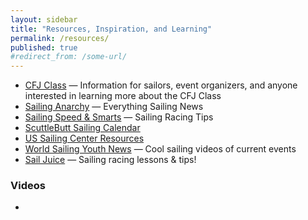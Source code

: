 ```yaml
---
layout: sidebar
title: "Resources, Inspiration, and Learning"
permalink: /resources/
published: true
#redirect_from: /some-url/
---
```



-   [CFJ Class](http://www.cfjclass.org/) —  Information for sailors, event organizers, and anyone interested in learning more about the CFJ Class
-   [Sailing Anarchy](http://sailinganarchy.com/) — Everything Sailing News
-   [Sailing Speed & Smarts](http://www.speedandsmarts.com/TipsTests/TestYourSmarts) — Sailing Racing Tips
-   [ScuttleButt Sailing Calendar](http://www.sailingscuttlebutt.com/event-and-regatta-calendar/)
-   [US Sailing Center Resources](http://www.ussailing.org/category/sailors-resource-center/)
-   [World Sailing Youth News](http://www.sailing.org/news/youth-worlds.php) — Cool sailing videos of current events
-   [Sail Juice](http://sailjuice.live.subhub.com/) — Sailing racing lessons & tips!


###  Videos

-   []()
